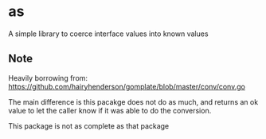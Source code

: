 # as
A simple library to coerce interface values into known values

## Note
Heavily borrowing from: https://github.com/hairyhenderson/gomplate/blob/master/conv/conv.go

The main difference is this pacakge does not do as much, and returns an ok value to let 
the caller know if it was able to do the conversion.

This package is not as complete as that package
